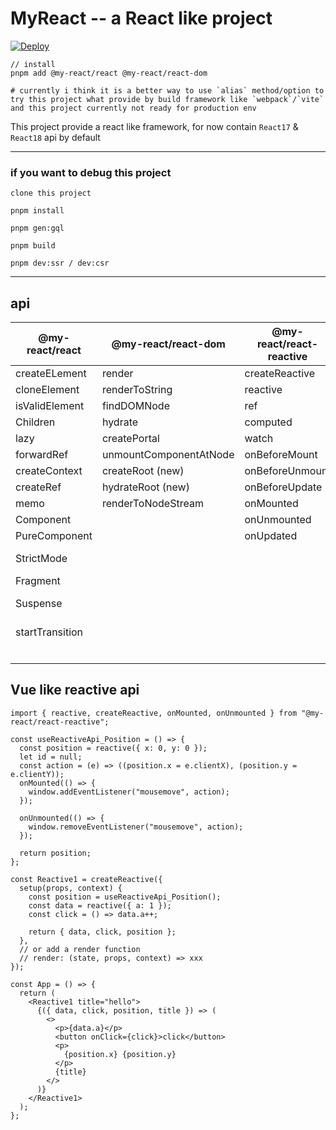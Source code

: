 # MyReact -- a React like project

[![Deploy](https://github.com/MrWangJustToDo/MyReact/actions/workflows/deploy.yml/badge.svg)](https://github.com/MrWangJustToDo/MyReact/actions/workflows/deploy.yml)

```shell
// install
pnpm add @my-react/react @my-react/react-dom

# currently i think it is a better way to use `alias` method/option to try this project what provide by build framework like `webpack`/`vite` and this project currently not ready for production env
```

This project provide a react like framework, for now contain `React17` & `React18` api by default 

---

### if you want to debug this project

```
clone this project

pnpm install

pnpm gen:gql

pnpm build

pnpm dev:ssr / dev:csr
```

---

## api

| @my-react/react | @my-react/react-dom    | @my-react/react-reactive | @my-react/react (hook) |
| --------------- | ---------------------- | ------------------------ | ---------------------- |
| createELement   | render                 | createReactive           | useState               |
| cloneElement    | renderToString         | reactive                 | useEffect              |
| isValidElement  | findDOMNode            | ref                      | useLayoutEffect        |
| Children        | hydrate                | computed                 | useRef                 |
| lazy            | createPortal           | watch                    | useMemo                |
| forwardRef      | unmountComponentAtNode | onBeforeMount            | useReducer             |
| createContext   | createRoot (new)       | onBeforeUnmount          | useCallback            |
| createRef       | hydrateRoot (new)      | onBeforeUpdate           | useContext             |
| memo            | renderToNodeStream     | onMounted                | useImperativeHandle    |
| Component       |                        | onUnmounted              | useDebugValue          |
| PureComponent   |                        | onUpdated                | useSignal              |
| StrictMode      |                        |                          | useDeferredValue (new) |
| Fragment        |                        |                          | useId (new)            |
| Suspense        |                        |                          | useInsertionEffect (new)   
| startTransition |                        |                          | useSyncExternalStore (new)
|                 |                        |                          | useTransition (new)

## Vue like reactive api

```tsx
import { reactive, createReactive, onMounted, onUnmounted } from "@my-react/react-reactive";

const useReactiveApi_Position = () => {
  const position = reactive({ x: 0, y: 0 });
  let id = null;
  const action = (e) => ((position.x = e.clientX), (position.y = e.clientY));
  onMounted(() => {
    window.addEventListener("mousemove", action);
  });

  onUnmounted(() => {
    window.removeEventListener("mousemove", action);
  });

  return position;
};

const Reactive1 = createReactive({
  setup(props, context) {
    const position = useReactiveApi_Position();
    const data = reactive({ a: 1 });
    const click = () => data.a++;

    return { data, click, position };
  },
  // or add a render function
  // render: (state, props, context) => xxx
});

const App = () => {
  return (
    <Reactive1 title="hello">
      {({ data, click, position, title }) => (
        <>
          <p>{data.a}</p>
          <button onClick={click}>click</button>
          <p>
            {position.x} {position.y}
          </p>
          {title}
        </>
      )}
    </Reactive1>
  );
};
```
